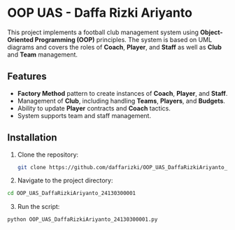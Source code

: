 # OOP UAS - Daffa Rizki Ariyanto

This project implements a football club management system using **Object-Oriented Programming (OOP)** principles. The system is based on UML diagrams and covers the roles of **Coach**, **Player**, and **Staff** as well as **Club** and **Team** management.

## Features

- **Factory Method** pattern to create instances of **Coach**, **Player**, and **Staff**.
- Management of **Club**, including handling **Teams**, **Players**, and **Budgets**.
- Ability to update **Player** contracts and **Coach** tactics.
- System supports team and staff management.

## Installation

1. Clone the repository:
   ```bash
   git clone https://github.com/daffarizki/OOP_UAS_DaffaRizkiAriyanto_24130300001.git
   ```

2. Navigate to the project directory:

  ```bash
  cd OOP_UAS_DaffaRizkiAriyanto_24130300001
  ```
3. Run the script:

  ```bash
  python OOP_UAS_DaffaRizkiAriyanto_24130300001.py
  ```
